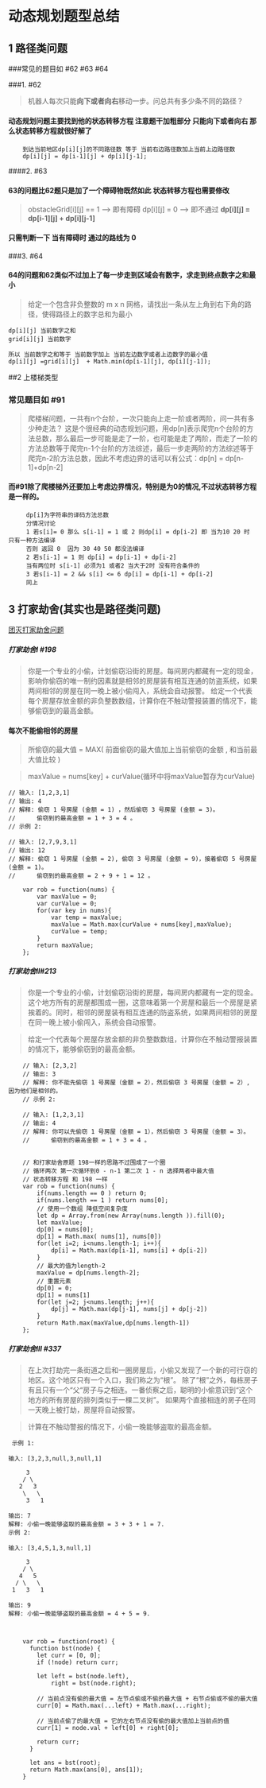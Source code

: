 # 动态规划题型总结


## 1 路径类问题

###常见的题目如 #62 #63 #64 

###1. #62
>  机器人每次只能**向下或者向右**移动一步。问总共有多少条不同的路径？

#### 动态规划问题主要找到他的状态转移方程 注意题干加粗部分 只能向下或者向右 那么状态转移方程就很好解了

		到达当前地区dp[i][j]的不同路径数 等于 当前右边路径数加上当前上边路径数 
		dp[i][j] = dp[i-1][j] + dp[i][j-1];


####2. #63
#### 63的问题比62题只是加了一个障碍物既然如此 状态转移方程也需要修改
>  obstacleGrid[i][j] == 1 --> 即有障碍 dp[i][j] = 0  --> 即不通过   **dp[i][j] = dp[i-1][j] + dp[i][j-1]**
#### 只需判断一下 当有障碍时 通过的路线为 0 

###3. #64

#### 64的问题和62类似不过加上了每一步走到区域会有数字，求走到终点数字之和最小
> 给定一个包含非负整数的 m x n 网格，请找出一条从左上角到右下角的路径，使得路径上的数字总和为最小

	dp[i][j] 当前数字之和
	grid[i][j] 当前数字
	
	所以 当前数字之和等于 当前数字加上 当前左边数字或者上边数字的最小值
	dp[i][j] =grid[i][j]  + Math.min(dp[i-1][j], dp[i][j-1]);

##2 上楼梯类型

### 常见题目如 #91

> 爬楼梯问题，一共有n个台阶，一次只能向上走一阶或者两阶，问一共有多少种走法？
这是个很经典的动态规划问题，用dp[n]表示爬完n个台阶的方法总数，那么最后一步可能是走了一阶，也可能是走了两阶，而走了一阶的方法总数等于爬完n-1个台阶的方法综述，最后一步走两阶的方法综述等于爬完n-2阶方法总数，因此不考虑边界的话可以有公式：dp[n] = dp[n-1]+dp[n-2]

#### 而#91除了爬楼梯外还要加上考虑边界情况，特别是为0的情况,不过状态转移方程是一样的。
 		 dp[i]为字符串的译码方法总数
 		 分情况讨论
 		 1 若s[i]= 0 那么 s[i-1] = 1 或 2 则dp[i] = dp[i-2] 即 当为10 20 时 只有一种方法编译 
		 否则 返回 0  因为 30 40 50 都没法编译
 		 2 若s[i-1] = 1 则 dp[i] = dp[i-1] + dp[i-2]
		 当有两位时 s[i-1] 必须为1 或者2 当大于2时 没有符合条件的
		 3 若s[i-1] = 2 && s[i] <= 6 dp[i] = dp[i-1] + dp[i-2]
		 同上

## 3 打家劫舍(其实也是路径类问题)

[团灭打家劫舍问题](https://leetcode-cn.com/problems/house-robber-ii/solution/tong-yong-si-lu-tuan-mie-da-jia-jie-she-wen-ti-by-/)


##### 打家劫舍Ⅰ #198
> 你是一个专业的小偷，计划偷窃沿街的房屋。每间房内都藏有一定的现金，影响你偷窃的唯一制约因素就是相邻的房屋装有相互连通的防盗系统，如果两间相邻的房屋在同一晚上被小偷闯入，系统会自动报警。
给定一个代表每个房屋存放金额的非负整数数组，计算你在不触动警报装置的情况下，能够偷窃到的最高金额。

#### 每次不能偷相邻的房屋

> 所偷窃的最大值 = MAX( 前面偷窃的最大值加上当前偷窃的金额 , 和当前最大值比较 ) 

> maxValue = nums[key] + curValue(循环中将maxValue暂存为curValue)

	
	// 输入: [1,2,3,1]
	// 输出: 4
	// 解释: 偷窃 1 号房屋 (金额 = 1) ，然后偷窃 3 号房屋 (金额 = 3)。
	//      偷窃到的最高金额 = 1 + 3 = 4 。
	// 示例 2:
	
	// 输入: [2,7,9,3,1]
	// 输出: 12
	// 解释: 偷窃 1 号房屋 (金额 = 2), 偷窃 3 号房屋 (金额 = 9)，接着偷窃 5 号房屋 (金额 = 1)。
	//      偷窃到的最高金额 = 2 + 9 + 1 = 12 。

		var rob = function(nums) {
		    var maxValue = 0;
		    var curValue = 0;
		    for(var key in nums){
		        var temp = maxValue;
		        maxValue = Math.max(curValue + nums[key],maxValue);
		        curValue = temp;
		    }
		    return maxValue;
		};


##### 打家劫舍Ⅱ#213
>你是一个专业的小偷，计划偷窃沿街的房屋，每间房内都藏有一定的现金。这个地方所有的房屋都围成一圈，这意味着第一个房屋和最后一个房屋是紧挨着的。同时，相邻的房屋装有相互连通的防盗系统，如果两间相邻的房屋在同一晚上被小偷闯入，系统会自动报警。

>给定一个代表每个房屋存放金额的非负整数数组，计算你在不触动警报装置的情况下，能够偷窃到的最高金额。

		// 输入: [2,3,2]
		// 输出: 3
		// 解释: 你不能先偷窃 1 号房屋（金额 = 2），然后偷窃 3 号房屋（金额 = 2）, 因为他们是相邻的。
		// 示例 2:
		
		// 输入: [1,2,3,1]
		// 输出: 4
		// 解释: 你可以先偷窃 1 号房屋（金额 = 1），然后偷窃 3 号房屋（金额 = 3）。
		//      偷窃到的最高金额 = 1 + 3 = 4 。
		
		
		// 和打家劫舍原题 198一样的思路不过围成了一个圈
		// 循环两次 第一次循环到0 - n-1 第二次 1 - n 选择两者中最大值
		// 状态转移方程 和 198 一样
		var rob = function(nums) {
		    if(nums.length == 0 ) return 0;
		    if(nums.length == 1 ) return nums[0];
		    // 使用一个数组 降低空间复杂度
			let dp = Array.from(new Array(nums.length )).fill(0);
		    let maxValue;
		    dp[0] = nums[0];
		    dp[1] = Math.max( nums[1], nums[0])
		    for(let i=2; i<nums.length-1; i++){
		        dp[i] = Math.max(dp[i-1], nums[i] + dp[i-2])
		    }
		    // 最大的值为length-2
		    maxValue = dp[nums.length-2];
		    // 重置元素
		    dp[0] = 0;
		    dp[1] = nums[1]
		    for(let j=2; j<nums.length; j++){
		        dp[j] = Math.max(dp[j-1], nums[j] + dp[j-2])
		    }
		    return Math.max(maxValue,dp[nums.length-1])
		};


##### 打家劫舍Ⅲ #337
> 在上次打劫完一条街道之后和一圈房屋后，小偷又发现了一个新的可行窃的地区。这个地区只有一个入口，我们称之为“根”。 除了“根”之外，每栋房子有且只有一个“父“房子与之相连。一番侦察之后，聪明的小偷意识到“这个地方的所有房屋的排列类似于一棵二叉树”。 如果两个直接相连的房子在同一天晚上被打劫，房屋将自动报警。

> 计算在不触动警报的情况下，小偷一晚能够盗取的最高金额。

	 示例 1:
	
	输入: [3,2,3,null,3,null,1]
	
	     3
	    / \
	   2   3
	    \   \ 
	     3   1
	
	输出: 7 
	解释: 小偷一晚能够盗取的最高金额 = 3 + 3 + 1 = 7.
	示例 2:
	
	输入: [3,4,5,1,3,null,1]
	
	     3
	    / \
	   4   5
	  / \   \ 
	 1   3   1
	
	输出: 9
	解释: 小偷一晚能够盗取的最高金额 = 4 + 5 = 9.



		var rob = function(root) {
		  function bst(node) {
		    let curr = [0, 0];
		    if (!node) return curr;
		    
		    let left = bst(node.left),
		        right = bst(node.right);
		    
		    // 当前点没有偷的最大值 = 左节点偷或不偷的最大值 + 右节点偷或不偷的最大值
		    curr[0] = Math.max(...left) + Math.max(...right);
		    
		    // 当前点偷了的最大值 = 它的左右节点没有偷的最大值加上当前点的值
		    curr[1] = node.val + left[0] + right[0];
		    
		    return curr;
		  }
		  
		  let ans = bst(root);
		  return Math.max(ans[0], ans[1]);
		}